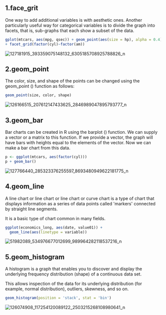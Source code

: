 ## 1.face_grit
One way to add additional variables is with aesthetic ones. Another particularly useful way for categorical variables is to divide the graph into facets, that is, sub-graphs that each show a subset of the data.
```R
gplot(mtcars, aes(mpg, qsec)) + geom_point(aes(size = hp), alpha = 0.4)
+ facet_grid(factor(cyl)~factor(am))
```
![127181915_393359075148132_6305185708925788826_n](https://i.imgur.com/HCarF7w.png)

## 2.geom_point
The color, size, and shape of the points can be changed using the geom_point () function as follows:


```R
geom_point(size, color, shape)
```
![126166515_207612147433625_2846989047895793777_n](https://i.imgur.com/835hXfn.png)


## 3.geom_bar
Bar charts can be created in R using the barplot () function. We can supply a vector or a matrix to this function. If we provide a vector, the graph will have bars with heights equal to the elements of the vector.
Now we can make a bar chart from this data.

```R
p <- ggplot(mtcars, aes(factor(cyl)))
p + geom_bar()
```
![127766440_285323376255597_8693480949622181775_n](https://i.imgur.com/f3wxonn.png)

## 4.geom_line

A line chart or line chart or line chart or curve chart is a type of chart that displays information as a series of data points called 'markers' connected by straight line segments.

It is a basic type of chart common in many fields.

```R
ggplot(economics_long, aes(date, value01)) +
  geom_line(aes(linetype = variable))

```
![51982089_534976677012699_989964282118537216_n](https://i.imgur.com/oDtn9EA.png)


## 5.geom_histogram
A histogram is a graph that enables you to discover and display the underlying frequency distribution (shape) of a continuous data set.

This allows inspection of the data for its underlying distribution (for example, normal distribution), outliers, skewness, and so on.



```R
geom_histogram(position = 'stack', stat = 'bin')

```

![126074908_117254120089122_2503215268108980641_n](https://i.imgur.com/wcqsYsJ.png)





